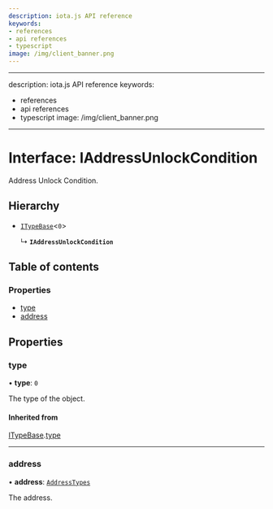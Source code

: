 ```yaml
---
description: iota.js API reference
keywords:
- references
- api references
- typescript
image: /img/client_banner.png
---
```

---
description: iota.js API reference
keywords:
- references
- api references
- typescript
image: /img/client_banner.png
---
# Interface: IAddressUnlockCondition

Address Unlock Condition.

## Hierarchy

- [`ITypeBase`](ITypeBase.md)<``0``\>

  ↳ **`IAddressUnlockCondition`**

## Table of contents

### Properties

- [type](IAddressUnlockCondition.md#type)
- [address](IAddressUnlockCondition.md#address)

## Properties

### type

• **type**: ``0``

The type of the object.

#### Inherited from

[ITypeBase](ITypeBase.md).[type](ITypeBase.md#type)

___

### address

• **address**: [`AddressTypes`](../api_ref.md#addresstypes)

The address.
